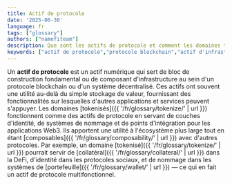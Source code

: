 ```yaml
---
title: Actif de protocole
date: '2025-06-30'
language: fr
tags: ["glossary"]
authors: ["namefiteam"]
description: Que sont les actifs de protocole et comment les domaines tokenisés fonctionnent-ils comme des actifs de protocole ?
keywords: ["actif de protocole","protocole blockchain","actif d'infrastructure","actif réseau","jeton utilitaire"]
---
```


Un **actif de protocole** est un actif numérique qui sert de bloc de construction fondamental ou de composant d'infrastructure au sein d'un protocole blockchain ou d'un système décentralisé. Ces actifs ont souvent une utilité au-delà du simple stockage de valeur, fournissant des fonctionnalités sur lesquelles d'autres applications et services peuvent s'appuyer. Les domaines [tokenisés]({{ '/fr/glossary/tokenize/' | url }}) fonctionnent comme des actifs de protocole en servant de couches d'identité, de systèmes de nommage et de points d'intégration pour les applications Web3. Ils apportent une utilité à l'écosystème plus large tout en étant [composables]({{ '/fr/glossary/composability/' | url }}) avec d'autres protocoles. Par exemple, un domaine [tokenisé]({{ '/fr/glossary/tokenize/' | url }}) pourrait servir de [collatéral]({{ '/fr/glossary/collateral/' | url }}) dans la DeFi, d'identité dans les protocoles sociaux, et de nommage dans les systèmes de [portefeuille]({{ '/fr/glossary/wallet/' | url }}) — ce qui en fait un actif de protocole multifonctionnel.